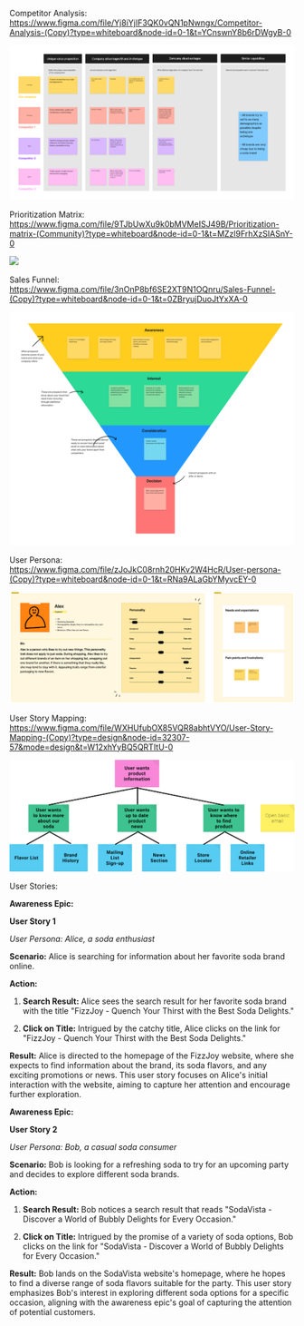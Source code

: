 Competitor Analysis: https://www.figma.com/file/Yj8iYjIF3QK0vQN1pNwngx/Competitor-Analysis-(Copy)?type=whiteboard&node-id=0-1&t=YCnswnY8b6rDWgyB-0

<img src=analysisimgs\CompetitorAnalysis.png>

Prioritization Matrix: https://www.figma.com/file/9TJbUwXu9k0bMVMeISJ49B/Prioritization-matrix-(Community)?type=whiteboard&node-id=0-1&t=MZzl9FrhXzSIASnY-0

<img src=analysisimgs\PrioritizationMatrix.png>

Sales Funnel: https://www.figma.com/file/3nOnP8bf6SE2XT9N1OQnru/Sales-Funnel-(Copy)?type=whiteboard&node-id=0-1&t=0ZBryujDuoJtYxXA-0

<img src=analysisimgs\SalesFunnel.png>

User Persona: https://www.figma.com/file/zJoJkC08rnh20HKv2W4HcR/User-persona-(Copy)?type=whiteboard&node-id=0-1&t=RNa9ALaGbYMyvcEY-0

<img src=analysisimgs\UserPersona.png>

User Story Mapping: https://www.figma.com/file/WXHUfubOX85VQR8abhtVYO/User-Story-Mapping-(Copy)?type=design&node-id=32307-57&mode=design&t=W12xhYyBQ5QRTItU-0

<img src=analysisimgs\UserStoryMapping.png>

User Stories:

**Awareness Epic:**

**User Story 1**

*User Persona: Alice, a soda enthusiast*

**Scenario:**
Alice is searching for information about her favorite soda brand online.

**Action:**
1. **Search Result:** Alice sees the search result for her favorite soda brand with the title "FizzJoy - Quench Your Thirst with the Best Soda Delights."

2. **Click on Title:** Intrigued by the catchy title, Alice clicks on the link for "FizzJoy - Quench Your Thirst with the Best Soda Delights."

**Result:**
Alice is directed to the homepage of the FizzJoy website, where she expects to find information about the brand, its soda flavors, and any exciting promotions or news. This user story focuses on Alice's initial interaction with the website, aiming to capture her attention and encourage further exploration.

**Awareness Epic:**

**User Story 2**

*User Persona: Bob, a casual soda consumer*

**Scenario:**
Bob is looking for a refreshing soda to try for an upcoming party and decides to explore different soda brands.

**Action:**
1. **Search Result:** Bob notices a search result that reads "SodaVista - Discover a World of Bubbly Delights for Every Occasion."

2. **Click on Title:** Intrigued by the promise of a variety of soda options, Bob clicks on the link for "SodaVista - Discover a World of Bubbly Delights for Every Occasion."

**Result:**
Bob lands on the SodaVista website's homepage, where he hopes to find a diverse range of soda flavors suitable for the party. This user story emphasizes Bob's interest in exploring different soda options for a specific occasion, aligning with the awareness epic's goal of capturing the attention of potential customers.